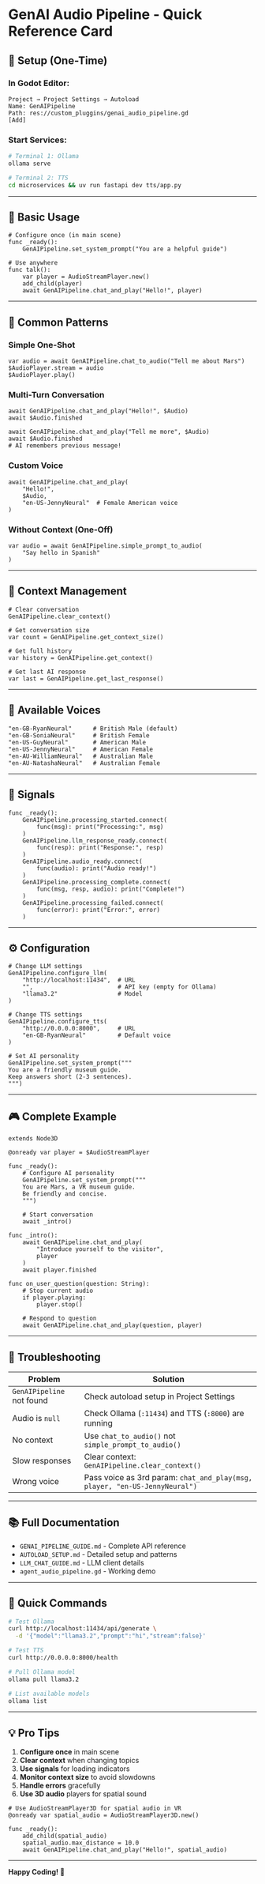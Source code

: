 # GenAI Audio Pipeline - Quick Reference Card

## 🚀 Setup (One-Time)

### In Godot Editor:
```
Project → Project Settings → Autoload
Name: GenAIPipeline
Path: res://custom_pluggins/genai_audio_pipeline.gd
[Add]
```

### Start Services:
```bash
# Terminal 1: Ollama
ollama serve

# Terminal 2: TTS
cd microservices && uv run fastapi dev tts/app.py
```

---

## 📝 Basic Usage

```gdscript
# Configure once (in main scene)
func _ready():
    GenAIPipeline.set_system_prompt("You are a helpful guide")

# Use anywhere
func talk():
    var player = AudioStreamPlayer.new()
    add_child(player)
    await GenAIPipeline.chat_and_play("Hello!", player)
```

---

## 🎯 Common Patterns

### Simple One-Shot
```gdscript
var audio = await GenAIPipeline.chat_to_audio("Tell me about Mars")
$AudioPlayer.stream = audio
$AudioPlayer.play()
```

### Multi-Turn Conversation
```gdscript
await GenAIPipeline.chat_and_play("Hello!", $Audio)
await $Audio.finished

await GenAIPipeline.chat_and_play("Tell me more", $Audio)
await $Audio.finished
# AI remembers previous message!
```

### Custom Voice
```gdscript
await GenAIPipeline.chat_and_play(
    "Hello!",
    $Audio,
    "en-US-JennyNeural"  # Female American voice
)
```

### Without Context (One-Off)
```gdscript
var audio = await GenAIPipeline.simple_prompt_to_audio(
    "Say hello in Spanish"
)
```

---

## 🧹 Context Management

```gdscript
# Clear conversation
GenAIPipeline.clear_context()

# Get conversation size
var count = GenAIPipeline.get_context_size()

# Get full history
var history = GenAIPipeline.get_context()

# Get last AI response
var last = GenAIPipeline.get_last_response()
```

---

## 🎤 Available Voices

```gdscript
"en-GB-RyanNeural"      # British Male (default)
"en-GB-SoniaNeural"     # British Female
"en-US-GuyNeural"       # American Male
"en-US-JennyNeural"     # American Female
"en-AU-WilliamNeural"   # Australian Male
"en-AU-NatashaNeural"   # Australian Female
```

---

## 📡 Signals

```gdscript
func _ready():
    GenAIPipeline.processing_started.connect(
        func(msg): print("Processing:", msg)
    )
    GenAIPipeline.llm_response_ready.connect(
        func(resp): print("Response:", resp)
    )
    GenAIPipeline.audio_ready.connect(
        func(audio): print("Audio ready!")
    )
    GenAIPipeline.processing_complete.connect(
        func(msg, resp, audio): print("Complete!")
    )
    GenAIPipeline.processing_failed.connect(
        func(error): print("Error:", error)
    )
```

---

## ⚙️ Configuration

```gdscript
# Change LLM settings
GenAIPipeline.configure_llm(
    "http://localhost:11434",  # URL
    "",                        # API key (empty for Ollama)
    "llama3.2"                 # Model
)

# Change TTS settings
GenAIPipeline.configure_tts(
    "http://0.0.0.0:8000",     # URL
    "en-GB-RyanNeural"         # Default voice
)

# Set AI personality
GenAIPipeline.set_system_prompt("""
You are a friendly museum guide.
Keep answers short (2-3 sentences).
""")
```

---

## 🎮 Complete Example

```gdscript
extends Node3D

@onready var player = $AudioStreamPlayer

func _ready():
    # Configure AI personality
    GenAIPipeline.set_system_prompt("""
    You are Mars, a VR museum guide.
    Be friendly and concise.
    """)
    
    # Start conversation
    await _intro()

func _intro():
    await GenAIPipeline.chat_and_play(
        "Introduce yourself to the visitor",
        player
    )
    await player.finished

func on_user_question(question: String):
    # Stop current audio
    if player.playing:
        player.stop()
    
    # Respond to question
    await GenAIPipeline.chat_and_play(question, player)
```

---

## 🐛 Troubleshooting

| Problem | Solution |
|---------|----------|
| `GenAIPipeline` not found | Check autoload setup in Project Settings |
| Audio is `null` | Check Ollama (`:11434`) and TTS (`:8000`) are running |
| No context | Use `chat_to_audio()` not `simple_prompt_to_audio()` |
| Slow responses | Clear context: `GenAIPipeline.clear_context()` |
| Wrong voice | Pass voice as 3rd param: `chat_and_play(msg, player, "en-US-JennyNeural")` |

---

## 📚 Full Documentation

- `GENAI_PIPELINE_GUIDE.md` - Complete API reference
- `AUTOLOAD_SETUP.md` - Detailed setup and patterns
- `LLM_CHAT_GUIDE.md` - LLM client details
- `agent_audio_pipeline.gd` - Working demo

---

## 🎯 Quick Commands

```bash
# Test Ollama
curl http://localhost:11434/api/generate \
  -d '{"model":"llama3.2","prompt":"hi","stream":false}'

# Test TTS
curl http://0.0.0.0:8000/health

# Pull Ollama model
ollama pull llama3.2

# List available models
ollama list
```

---

## 💡 Pro Tips

1. **Configure once** in main scene
2. **Clear context** when changing topics
3. **Use signals** for loading indicators
4. **Monitor context size** to avoid slowdowns
5. **Handle errors** gracefully
6. **Use 3D audio** players for spatial sound

```gdscript
# Use AudioStreamPlayer3D for spatial audio in VR
@onready var spatial_audio = AudioStreamPlayer3D.new()

func _ready():
    add_child(spatial_audio)
    spatial_audio.max_distance = 10.0
    await GenAIPipeline.chat_and_play("Hello!", spatial_audio)
```

---

**Happy Coding! 🚀**

